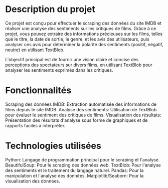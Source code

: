 # Description du projet
Ce projet est conçu pour effectuer le scraping des données du site IMDB et réaliser une analyse des sentiments sur les critiques de films. Grâce à ce projet, vous pouvez extraire des informations précieuses sur les films, telles que le titre, la date de sortie, le genre, et les avis des utilisateurs, puis analyser ces avis pour déterminer la polarité des sentiments (positif, négatif, neutre) en utilisant TextBlob.

L'objectif principal est de fournir une vision claire et concise des perceptions des spectateurs sur divers films, en utilisant TextBlob pour analyser les sentiments exprimés dans les critiques.

# Fonctionnalités
Scraping des données IMDB: Extraction automatisée des informations de films depuis le site IMDB.
Analyse des sentiments: Utilisation de TextBlob pour évaluer le sentiment des critiques de films.
Visualisation des résultats: Présentation des résultats d'analyse sous forme de graphiques et de rapports faciles à interpréter.
# Technologies utilisées
Python: Langage de programmation principal pour le scraping et l'analyse.
BeautifulSoup: Pour le scraping des données web.
TextBlob: Pour l'analyse des sentiments et le traitement du langage naturel.
Pandas: Pour la manipulation et l'analyse des données.
Matplotlib/Seaborn: Pour la visualisation des données.
